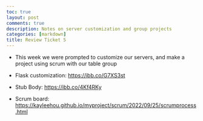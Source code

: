 ```yaml
---
toc: true
layout: post
comments: true
description: Notes on server customization and group projects
categories: [markdown]
title: Review Ticket 5
--- 
```


- This week we were prompted to customize our servers, and make a project using scrum with our table group 

- Flask customization: https://ibb.co/G7XS3st

- Stub Body: https://ibb.co/4Kf4RKy 

- Scrum board: https://kayleehou.github.io/myproject/scrum/2022/09/25/scrumprocess.html